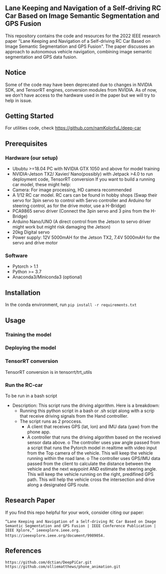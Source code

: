 ## Lane Keeping and Navigation of a Self-driving RC Car Based on Image Semantic Segmentation and GPS Fusion
This repository contains the code and resources for the 2022 IEEE research paper "Lane Keeping and Navigation of a Self-driving RC Car Based on Image Semantic Segmentation and GPS Fusion". The paper discusses an approach to autonomous vehicle navigation, combining image semantic segmentation and GPS data fusion.

## Notice
Some of the code may have been deprecated due to changes in NVIDIA SDK, and TensorRT engines, conversion modules from NVIDIA. As of now, we don't have access to the hardware used in the paper but we will try to help in issue.

## Getting Started
For utilities code, check https://github.com/namKolorfuL/deep-car

## Prerequisites
### Hardware (our setup)
* Ububtu >=18.04 PC with NVIDIA GTX 1050 and above for model training
* NVIDIA-Jetson TX2/ Xavier/ Nano(possibly) with Jetpack >4.0 to run deployment code, TensorRT conversion
If you want to build a running car model, these might help:
* Camera: For image processing, HD camera recommended
* A 1/12 RC car model. RC cars can be found in hobby shops (Swap their servo for 3pin servo to control with Servo controller and Arduino for steering control, as for the drive motor, use a H-Bridge)
* PCA9865 servo driver (Connect the 3pin servo and 3 pins from the H-Bridge)
* Arduino Nano/UNO (A direct control from the Jetson to servo driver might work but might risk damaging the Jetson)
* 20kg Digital servo
* Power supply: 12V 5000mAH for the Jetson TX2, 7.4V 5000mAH for the servo and drive motor
### Software
* Pytorch > 1.1
* Python >= 3.7
* Anaconda3/Miniconda3 (optional)

## Installation
In the conda environment, run
`pip install -r requirements.txt`

## Usage
### Training the model

### Deploying the model

### TensorRT conversion
TensorRT conversion is in tensorrt/trt_utils

### Run the RC-car
To be run in a bash script
* Description:
    This script runs the driving algorithm. Here is a breakdown:
    - Running this python script in a bash or .sh scipt along with a scrip that receive driving signals from the Hand controlller.
    - The script runs as 2 proccess.
        + A client that receives GPS (lat, lon) and IMU data (yaw) from the phone app.
        + A controller that runs the driving algorithm based on the received sensor data above.
            o The controller uses yaw angle passed from a script that runs the Pytorch model in realtime with video input from the Top camera of the vehicle. 
            This will keep the vehicle running within the road lane.
            o The controller uses GPS/IMU data passed from the client to calculate the distance between the vehicle and the next waypoint AND estimate the steering angle.
            This will keep the vehicle running on the right, predifined GPS path. This will help the vehicle cross the intersection and drive along a designated GPS route.

## Research Paper
If you find this repo helpful for your work, consider citing our paper:

`“Lane Keeping and Navigation of a Self-driving RC Car Based on Image Semantic Segmentation and GPS Fusion | IEEE Conference Publication | IEEE Xplore,” ieeexplore.ieee.org. https://ieeexplore.ieee.org/document/9989054.`
‌
## References
`https://github.com/dctian/DeepPiCar.git`
`https://github.com/olliematthews/phone_animation.git`
